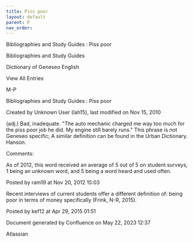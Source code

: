 ```yaml
---
title: Piss poor
layout: default
parent: P
nav_order:
---
```


Bibliographies and Study Guides : Piss poor

Bibliographies and Study Guides

Dictionary of Geneseo English

View All Entries

M-P

Bibliographies and Study Guides : Piss poor

Created by  Unknown User (lah15), last modified on Nov 15, 2010

(adj.) Bad, inadequate. &quot;The auto mechanic charged me way too much for the piss poor job he did. My engine still barely runs.&quot; This phrase is not Geneseo specific; A similar definition can be found in the Urban Dictionary. Hanson.

Comments:

As of 2012, this word received an average of 5 out of 5 on student surveys, 1 being an unknown word, and 5 being a word heard and used often.

Posted by ram19 at Nov 20, 2012 15:03

Recent interviews of current students offer a different definition of: being poor in terms of money specifically (Frink, N-R, 2015).

Posted by kef12 at Apr 29, 2015 01:51

Document generated by Confluence on May 22, 2023 12:37

Atlassian
